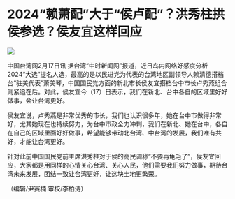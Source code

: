 # 2024“赖萧配”大于“侯卢配”？洪秀柱拱侯参选？侯友宜这样回应

![](https://inews.gtimg.com/newsapp_bt/0/15670548818/1000)

中国台湾网2月17日讯
据台湾“中时新闻网”报道，近日岛内网络好感度分析2024“大选”提名人选，最高的是以民进党为代表的台湾地区副领导人赖清德搭档台“驻美代表”萧美琴，中国国民党方面的新北市长侯友宜搭档台中市长卢秀燕组合则紧追在后。对此，侯友宜今（17）日表示，我们在新北、台中各自的区域里好好做事，会让台湾更好。

侯友宜说，卢秀燕是非常优秀的市长，我们也认识很多年，她在台中市做得非常好，尤其她现在也持续努力，为台中市政全力冲刺，我们在新北、她在台中，各自在自己的区域里面好好做事，希望能够带动北台湾、中台湾的发展，我们唯有共好，才能让台湾更好。

针对此前中国国民党前主席洪秀柱对于侯的高民调称“不要再龟毛了”，侯友宜回应，大家都是用同样的心情关心台湾、关心人民，他们需要我们努力做事，期待台湾未来发展，团结一致让台湾更好，让这块土地更繁荣。

（编辑/尹赛楠 审校/李柏涛）

